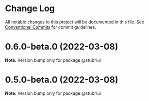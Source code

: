 # Change Log

All notable changes to this project will be documented in this file.
See [Conventional Commits](https://conventionalcommits.org) for commit guidelines.

# 0.6.0-beta.0 (2022-03-08)

**Note:** Version bump only for package @stubr/ui

# 0.5.0-beta.0 (2022-03-08)

**Note:** Version bump only for package @stubr/ui
